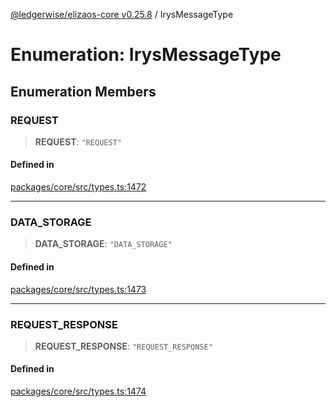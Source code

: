 [@ledgerwise/elizaos-core v0.25.8](../index.md) / IrysMessageType

# Enumeration: IrysMessageType

## Enumeration Members

### REQUEST

> **REQUEST**: `"REQUEST"`

#### Defined in

[packages/core/src/types.ts:1472](https://github.com/elizaOS/eliza/blob/main/packages/core/src/types.ts#L1472)

***

### DATA\_STORAGE

> **DATA\_STORAGE**: `"DATA_STORAGE"`

#### Defined in

[packages/core/src/types.ts:1473](https://github.com/elizaOS/eliza/blob/main/packages/core/src/types.ts#L1473)

***

### REQUEST\_RESPONSE

> **REQUEST\_RESPONSE**: `"REQUEST_RESPONSE"`

#### Defined in

[packages/core/src/types.ts:1474](https://github.com/elizaOS/eliza/blob/main/packages/core/src/types.ts#L1474)
